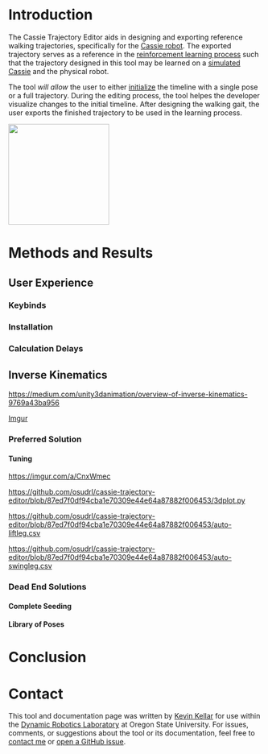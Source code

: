 

# Introduction


The Cassie Trajectory Editor aids in designing and exporting reference walking trajectories, specifically for the [Cassie robot](http://www.agilityrobotics.com/robots/). The exported trajectory serves as a reference in the [reinforcement learning process](https://arxiv.org/abs/1803.05580) such that the trajectory designed in this tool may be learned on a [simulated Cassie](https://github.com/osudrl/cassie-mujoco-sim) and the physical robot.


The tool *will allow* the user to either [initialize](https://github.com/osudrl/cassie-trajectory-editor/blob/docs/README.md#initialization) the timeline with a single pose or a full trajectory. During the editing process, the tool helpes the developer visualize changes to the initial timeline. After designing the walking gait, the user exports the finished trajectory to be used in the learning process.

<img src="https://i.imgur.com/rlcpkPP.gif" width="200"> 

# Methods and Results



## User Experience



### Keybinds



### Installation



### Calculation Delays



## Inverse Kinematics


https://medium.com/unity3danimation/overview-of-inverse-kinematics-9769a43ba956


[Imgur](https://i.imgur.com/2nrSmNf.png)

### Preferred Solution



#### Tuning

https://imgur.com/a/CnxWmec

https://github.com/osudrl/cassie-trajectory-editor/blob/87ed7f0df94cba1e70309e44e64a87882f006453/3dplot.py

https://github.com/osudrl/cassie-trajectory-editor/blob/87ed7f0df94cba1e70309e44e64a87882f006453/auto-liftleg.csv

https://github.com/osudrl/cassie-trajectory-editor/blob/87ed7f0df94cba1e70309e44e64a87882f006453/auto-swingleg.csv

### Dead End Solutions



#### Complete Seeding



#### Library of Poses



# Conclusion



# Contact


This tool and documentation page was written by [Kevin Kellar](https://github.com/kkevlar) for use within the [Dynamic Robotics Laboratory](http://mime.oregonstate.edu/research/drl/) at Oregon State University. For issues, comments, or suggestions about the tool or its documentation, feel free to [contact me](https://github.com/kkevlar) or [open a GitHub issue](https://github.com/osudrl/cassie-trajectory-editor/issues).









